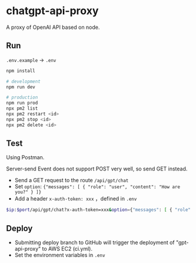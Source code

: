# chatgpt-api-proxy

A proxy of OpenAI API based on node.

## Run

`.env.example` -> `.env`

```bash
npm install

# development
npm run dev

# production
npm run prod
npx pm2 list
npx pm2 restart <id>
npx pm2 stop <id>
npx pm2 delete <id>
```

## Test

Using Postman.

Server-send Event does not support POST very well, so send GET instead.

- Send a GET request to the route `/api/gpt/chat`
- Set `option`: `{"messages": [ { "role": "user", "content": "How are you?" } ]}`
- Add a header `x-auth-token: xxx` ，defined in `.env`

```bash
$ip:$port/api/gpt/chat?x-auth-token=xxx&option={"messages": [ { "role": "user", "content": "How are you?" } ]}
```

## Deploy

- Submitting deploy branch to GitHub will trigger the deployment of "gpt-api-proxy" to AWS EC2 (ci.yml).
- Set the environment variables in `.env`

